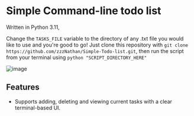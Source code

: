 # Simple Command-line todo list

Written in Python 3.11,

Change the `TASKS_FILE` variable to the directory of any .txt file you would like to use and you're good to go!
Just clone this repository with `git clone https://github.com/zzzNathan/Simple-Todo-list.git`, then run the script from your terminal
using `python "SCRIPT_DIRECTORY_HERE"`

![image](https://github.com/zzzNathan/Simple-Todo-list/assets/132711950/846d630c-2c39-4dfc-849a-44ff980b5603)

## Features
 - Supports adding, deleting and viewing current tasks with a clear terminal-based UI.
